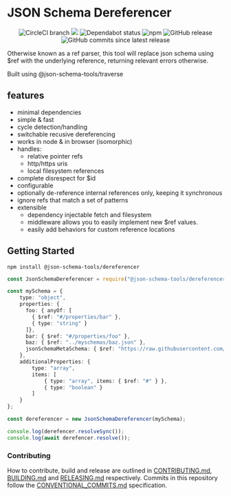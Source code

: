 # JSON Schema Dereferencer

<center>
  <span>
    <img alt="CircleCI branch" src="https://img.shields.io/circleci/project/github/json-schema-tools/dereferencer/master.svg">
    <img src="https://codecov.io/gh/json-schema-tools/dereferencer/branch/master/graph/badge.svg" />
    <img alt="Dependabot status" src="https://api.dependabot.com/badges/status?host=github&repo=json-schema-tools/dereferencer" />
    <img alt="npm" src="https://img.shields.io/npm/dt/@json-schema-tools/dereferencer.svg" />
    <img alt="GitHub release" src="https://img.shields.io/github/release/json-schema-tools/dereferencer.svg" />
    <img alt="GitHub commits since latest release" src="https://img.shields.io/github/commits-since/json-schema-tools/dereferencer/latest.svg" />
  </span>
</center>

Otherwise known as a ref parser, this tool will replace json schema using $ref with the underlying reference, returning relevant errors otherwise.

Built using @json-schema-tools/traverse

## features

- minimal dependencies
- simple & fast
- cycle detection/handling
- switchable recusive dereferencing
- works in node & in browser (isomorphic)
- handles:
  - relative pointer refs
  - http/https uris
  - local filesystem references
- complete disrespect for $id
- configurable
 - optionally de-reference internal references only, keeping it synchronous
 - ignore refs that match a set of patterns
- extensible
  - dependency injectable fetch and filesystem
  - middleware allows you to easily implement new $ref values.
  - easily add behaviors for custom reference locations

## Getting Started

`npm install @json-schema-tools/dereferencer`

```typescript
const JsonSchemaDereferencer = require("@json-schema-tools/dereferencer").default;

const mySchema = {
    type: "object",
    properties: {
      foo: { anyOf: [
        { $ref: "#/properties/bar" },
        { type: "string" }
      ]},
      bar: { $ref: "#/properties/foo" },
      baz: { $ref: "../myschemas/baz.json" },
      jsonSchemaMetaSchema: { $ref: "https://raw.githubusercontent.com/json-schema-tools/meta-schema/master/meta-schema.json" }
    },
    additionalProperties: {
        type: "array",
        items: [
            { type: "array", items: { $ref: "#" } },
            { type: "boolean" }
        ]
    }
};

const dereferencer = new JsonSchemaDereferencer(mySchema);

console.log(derefencer.resolveSync());
console.log(await derefencer.resolve());
```

### Contributing

How to contribute, build and release are outlined in [CONTRIBUTING.md](CONTRIBUTING.md), [BUILDING.md](BUILDING.md) and [RELEASING.md](RELEASING.md) respectively. Commits in this repository follow the [CONVENTIONAL_COMMITS.md](CONVENTIONAL_COMMITS.md) specification.
